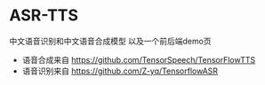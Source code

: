 # ASR-TTS
中文语音识别和中文语音合成模型
以及一个前后端demo页

* 语音合成来自 https://github.com/TensorSpeech/TensorFlowTTS
* 语音识别来自 https://github.com/Z-yq/TensorflowASR
